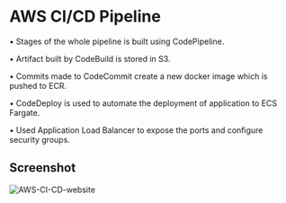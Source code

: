 # AWS CI/CD Pipeline

• Stages of the whole pipeline is built using CodePipeline.

• Artifact built by CodeBuild is stored in S3.

• Commits made to CodeCommit create a new docker image which is pushed to ECR.

• CodeDeploy is used to automate the deployment of application to ECS Fargate.

• Used Application Load Balancer to expose the ports and configure security groups.

## Screenshot
![AWS-CI-CD-website](https://user-images.githubusercontent.com/72982923/230766150-c677dcb0-c2b7-4b54-8d5e-f1d11cb49ac3.png)
